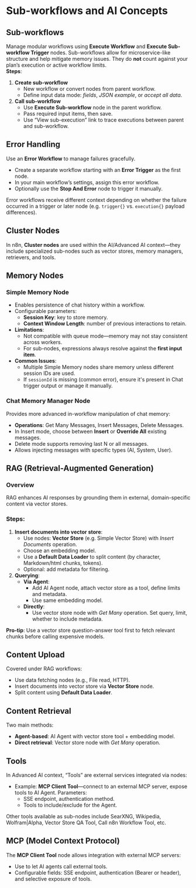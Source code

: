 # Sub-workflows and AI Concepts

## Sub-workflows
Manage modular workflows using **Execute Workflow** and **Execute Sub-workflow Trigger** nodes. Sub-workflows allow for microservice-like structure and help mitigate memory issues. They do **not** count against your plan’s execution or active workflow limits.  
**Steps**:
1. **Create sub-workflow**  
   - New workflow or convert nodes from parent workflow.  
   - Define input data mode: *fields*, *JSON example*, or *accept all data*.  
2. **Call sub-workflow**  
   - Use **Execute Sub-workflow** node in the parent workflow.  
   - Pass required input items, then save.  
   - Use “View sub-execution” link to trace executions between parent and sub-workflow.  

## Error Handling
Use an **Error Workflow** to manage failures gracefully.
- Create a separate workflow starting with an **Error Trigger** as the first node.  
- In your main workflow’s settings, assign this error workflow.  
- Optionally use the **Stop And Error** node to trigger it manually.  

Error workflows receive different context depending on whether the failure occurred in a trigger or later node (e.g. `trigger{}` vs. `execution{}` payload differences).  

## Cluster Nodes
In n8n, **Cluster nodes** are used within the AI/Advanced AI context—they include specialized sub-nodes such as vector stores, memory managers, retrievers, and tools.  

## Memory Nodes
### Simple Memory Node
- Enables persistence of chat history within a workflow.
- Configurable parameters:
  - **Session Key**: key to store memory.
  - **Context Window Length**: number of previous interactions to retain.  
- **Limitations**:
  - Not compatible with queue mode—memory may not stay consistent across workers.  
  - For sub-nodes, expressions always resolve against the **first input item**.  
- **Common Issues**:
  - Multiple Simple Memory nodes share memory unless different session IDs are used.  
  - If `sessionId` is missing (common error), ensure it's present in Chat trigger output or manage it manually.  

### Chat Memory Manager Node
Provides more advanced in-workflow manipulation of chat memory:
- **Operations**: Get Many Messages, Insert Messages, Delete Messages.  
- In Insert mode, choose between **Insert** or **Override All** existing messages.  
- Delete mode supports removing last N or all messages.  
- Allows injecting messages with specific types (AI, System, User).  

## RAG (Retrieval-Augmented Generation)
### Overview
RAG enhances AI responses by grounding them in external, domain-specific content via vector stores.  

### Steps:
1. **Insert documents into vector store**:  
   - Use nodes: **Vector Store** (e.g. Simple Vector Store) with *Insert Documents* operation.  
   - Choose an embedding model.  
   - Use a **Default Data Loader** to split content (by character, Markdown/html chunks, tokens).  
   - Optional: add metadata for filtering.  
2. **Querying**:
   - **Via Agent**:  
     - Add AI Agent node, attach vector store as a tool, define limits and metadata.  
     - Use same embedding model.  
   - **Directly**:  
     - Use vector store node with *Get Many* operation. Set query, limit, whether to include metadata.  

**Pro‑tip**: Use a vector store question-answer tool first to fetch relevant chunks before calling expensive models.  

## Content Upload
Covered under RAG workflows:
- Use data fetching nodes (e.g., File read, HTTP).
- Insert documents into vector store via **Vector Store** node.  
- Split content using **Default Data Loader**.  

## Content Retrieval
Two main methods:
- **Agent-based**: AI Agent with vector store tool + embedding model.  
- **Direct retrieval**: Vector store node with *Get Many* operation.  

## Tools
In Advanced AI context, “Tools” are external services integrated via nodes:
- Example: **MCP Client Tool**—connect to an external MCP server, expose tools to AI Agent. Parameters:
  - SSE endpoint, authentication method.
  - Tools to include/exclude for the Agent.  

Other tools available as sub-nodes include SearXNG, Wikipedia, Wolfram|Alpha, Vector Store QA Tool, Call n8n Workflow Tool, etc.  

## MCP (Model Context Protocol)
The **MCP Client Tool** node allows integration with external MCP servers:
- Use to let AI agents call external tools.
- Configurable fields: SSE endpoint, authentication (Bearer or header), and selective exposure of tools.  
